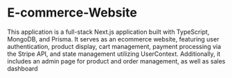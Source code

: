 
# E-commerce-Website


This application is a full-stack Next.js application built with TypeScript, MongoDB, and Prisma. It serves as an ecommerce website, featuring user authentication, product display, cart management, payment processing via the Stripe API, and state management utilizing UserContext. Additionally, it includes an admin page for product and order management, as well as sales dashboard 
